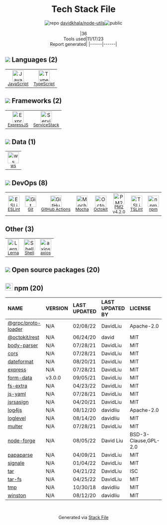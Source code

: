 <!--
--- Readme.md Snippet without images Start ---
## Tech Stack
davidkhala/node-utils is built on the following main stack:
- [Mocha](http://mochajs.org/) – Javascript Testing Framework
- [ExpressJS](http://expressjs.com/) – Microframeworks (Backend)
- [JavaScript](https://developer.mozilla.org/en-US/docs/Web/JavaScript) – Languages
- [TypeScript](http://www.typescriptlang.org) – Languages
- [PM2](https://github.com/Unitech/pm2) – Node.js Process Manager
- [ServiceStack](https://servicestack.net/) – Frameworks (Full Stack)
- [ESLint](http://eslint.org/) – Code Review
- [Shell](https://en.wikipedia.org/wiki/Shell_script) – Shells
- [axios](https://github.com/mzabriskie/axios) – Javascript Utilities & Libraries
- [TSLint](https://github.com/palantir/tslint) – Code Review
- [Lerna](https://lerna.js.org/) – Javascript Utilities & Libraries
- [Octokit](https://github.com/octokit/octokit.net) – Tools for GitHub
- [ws](https://github.com/websockets/ws) – Realtime Backend / API
- [GitHub Actions](https://github.com/features/actions) – Continuous Integration

Full tech stack [here](/techstack.md)
--- Readme.md Snippet without images End ---

--- Readme.md Snippet with images Start ---
## Tech Stack
davidkhala/node-utils is built on the following main stack:
- <img width='25' height='25' src='https://img.stackshare.io/service/832/mocha.png' alt='Mocha'/> [Mocha](http://mochajs.org/) – Javascript Testing Framework
- <img width='25' height='25' src='https://img.stackshare.io/service/1163/hashtag.png' alt='ExpressJS'/> [ExpressJS](http://expressjs.com/) – Microframeworks (Backend)
- <img width='25' height='25' src='https://img.stackshare.io/service/1209/javascript.jpeg' alt='JavaScript'/> [JavaScript](https://developer.mozilla.org/en-US/docs/Web/JavaScript) – Languages
- <img width='25' height='25' src='https://img.stackshare.io/service/1612/bynNY5dJ.jpg' alt='TypeScript'/> [TypeScript](http://www.typescriptlang.org) – Languages
- <img width='25' height='25' src='https://img.stackshare.io/service/2237/757747.png' alt='PM2'/> [PM2](https://github.com/Unitech/pm2) – Node.js Process Manager
- <img width='25' height='25' src='https://img.stackshare.io/service/2773/JuTVEkWX_400x400.jpg' alt='ServiceStack'/> [ServiceStack](https://servicestack.net/) – Frameworks (Full Stack)
- <img width='25' height='25' src='https://img.stackshare.io/service/3337/Q4L7Jncy.jpg' alt='ESLint'/> [ESLint](http://eslint.org/) – Code Review
- <img width='25' height='25' src='https://img.stackshare.io/service/4631/default_c2062d40130562bdc836c13dbca02d318205a962.png' alt='Shell'/> [Shell](https://en.wikipedia.org/wiki/Shell_script) – Shells
- <img width='25' height='25' src='https://img.stackshare.io/no-img-open-source.png' alt='axios'/> [axios](https://github.com/mzabriskie/axios) – Javascript Utilities & Libraries
- <img width='25' height='25' src='https://img.stackshare.io/service/5561/303157.png' alt='TSLint'/> [TSLint](https://github.com/palantir/tslint) – Code Review
- <img width='25' height='25' src='https://img.stackshare.io/service/6207/OwqAUSQi_400x400.jpg' alt='Lerna'/> [Lerna](https://lerna.js.org/) – Javascript Utilities & Libraries
- <img width='25' height='25' src='https://img.stackshare.io/service/9827/octokit-dotnet_2.png' alt='Octokit'/> [Octokit](https://github.com/octokit/octokit.net) – Tools for GitHub
- <img width='25' height='25' src='https://img.stackshare.io/service/11381/no-img-open-source.png' alt='ws'/> [ws](https://github.com/websockets/ws) – Realtime Backend / API
- <img width='25' height='25' src='https://img.stackshare.io/service/11563/actions.png' alt='GitHub Actions'/> [GitHub Actions](https://github.com/features/actions) – Continuous Integration

Full tech stack [here](/techstack.md)
--- Readme.md Snippet with images End ---
-->
<div align="center">

# Tech Stack File
![](https://img.stackshare.io/repo.svg "repo") [davidkhala/node-utils](https://github.com/davidkhala/node-utils)![](https://img.stackshare.io/public_badge.svg "public")
<br/><br/>
|36<br/>Tools used|11/17/23 <br/>Report generated|
|------|------|
</div>

## <img src='https://img.stackshare.io/languages.svg'/> Languages (2)
<table><tr>
  <td align='center'>
  <img width='36' height='36' src='https://img.stackshare.io/service/1209/javascript.jpeg' alt='JavaScript'>
  <br>
  <sub><a href="https://developer.mozilla.org/en-US/docs/Web/JavaScript">JavaScript</a></sub>
  <br>
  <sub></sub>
</td>

<td align='center'>
  <img width='36' height='36' src='https://img.stackshare.io/service/1612/bynNY5dJ.jpg' alt='TypeScript'>
  <br>
  <sub><a href="http://www.typescriptlang.org">TypeScript</a></sub>
  <br>
  <sub></sub>
</td>

</tr>
</table>

## <img src='https://img.stackshare.io/frameworks.svg'/> Frameworks (2)
<table><tr>
  <td align='center'>
  <img width='36' height='36' src='https://img.stackshare.io/service/1163/hashtag.png' alt='ExpressJS'>
  <br>
  <sub><a href="http://expressjs.com/">ExpressJS</a></sub>
  <br>
  <sub></sub>
</td>

<td align='center'>
  <img width='36' height='36' src='https://img.stackshare.io/service/2773/JuTVEkWX_400x400.jpg' alt='ServiceStack'>
  <br>
  <sub><a href="https://servicestack.net/">ServiceStack</a></sub>
  <br>
  <sub></sub>
</td>

</tr>
</table>

## <img src='https://img.stackshare.io/databases.svg'/> Data (1)
<table><tr>
  <td align='center'>
  <img width='36' height='36' src='https://img.stackshare.io/service/11381/no-img-open-source.png' alt='ws'>
  <br>
  <sub><a href="https://github.com/websockets/ws">ws</a></sub>
  <br>
  <sub></sub>
</td>

</tr>
</table>

## <img src='https://img.stackshare.io/devops.svg'/> DevOps (8)
<table><tr>
  <td align='center'>
  <img width='36' height='36' src='https://img.stackshare.io/service/3337/Q4L7Jncy.jpg' alt='ESLint'>
  <br>
  <sub><a href="http://eslint.org/">ESLint</a></sub>
  <br>
  <sub></sub>
</td>

<td align='center'>
  <img width='36' height='36' src='https://img.stackshare.io/service/1046/git.png' alt='Git'>
  <br>
  <sub><a href="http://git-scm.com/">Git</a></sub>
  <br>
  <sub></sub>
</td>

<td align='center'>
  <img width='36' height='36' src='https://img.stackshare.io/service/11563/actions.png' alt='GitHub Actions'>
  <br>
  <sub><a href="https://github.com/features/actions">GitHub Actions</a></sub>
  <br>
  <sub></sub>
</td>

<td align='center'>
  <img width='36' height='36' src='https://img.stackshare.io/service/832/mocha.png' alt='Mocha'>
  <br>
  <sub><a href="http://mochajs.org/">Mocha</a></sub>
  <br>
  <sub></sub>
</td>

<td align='center'>
  <img width='36' height='36' src='https://img.stackshare.io/service/9827/octokit-dotnet_2.png' alt='Octokit'>
  <br>
  <sub><a href="https://github.com/octokit/octokit.net">Octokit</a></sub>
  <br>
  <sub></sub>
</td>

<td align='center'>
  <img width='36' height='36' src='https://img.stackshare.io/service/2237/757747.png' alt='PM2'>
  <br>
  <sub><a href="https://github.com/Unitech/pm2">PM2</a></sub>
  <br>
  <sub>v4.2.0</sub>
</td>

<td align='center'>
  <img width='36' height='36' src='https://img.stackshare.io/service/5561/303157.png' alt='TSLint'>
  <br>
  <sub><a href="https://github.com/palantir/tslint">TSLint</a></sub>
  <br>
  <sub></sub>
</td>

<td align='center'>
  <img width='36' height='36' src='https://img.stackshare.io/service/1120/lejvzrnlpb308aftn31u.png' alt='npm'>
  <br>
  <sub><a href="https://www.npmjs.com/">npm</a></sub>
  <br>
  <sub></sub>
</td>

</tr>
</table>

## Other (3)
<table><tr>
  <td align='center'>
  <img width='36' height='36' src='https://img.stackshare.io/service/6207/OwqAUSQi_400x400.jpg' alt='Lerna'>
  <br>
  <sub><a href="https://lerna.js.org/">Lerna</a></sub>
  <br>
  <sub></sub>
</td>

<td align='center'>
  <img width='36' height='36' src='https://img.stackshare.io/service/4631/default_c2062d40130562bdc836c13dbca02d318205a962.png' alt='Shell'>
  <br>
  <sub><a href="https://en.wikipedia.org/wiki/Shell_script">Shell</a></sub>
  <br>
  <sub></sub>
</td>

<td align='center'>
  <img width='36' height='36' src='https://img.stackshare.io/no-img-open-source.png' alt='axios'>
  <br>
  <sub><a href="https://github.com/mzabriskie/axios">axios</a></sub>
  <br>
  <sub></sub>
</td>

</tr>
</table>


## <img src='https://img.stackshare.io/group.svg' /> Open source packages (20)</h2>

## <img width='24' height='24' src='https://img.stackshare.io/service/1120/lejvzrnlpb308aftn31u.png'/> npm (20)

|NAME|VERSION|LAST UPDATED|LAST UPDATED BY|LICENSE|VULNERABILITIES|
|:------|:------|:------|:------|:------|:------|
|[@grpc/proto-loader](https://www.npmjs.com/@grpc/proto-loader)|N/A|02/08/22|DavidLiu |Apache-2.0|N/A|
|[@octokit/rest](https://www.npmjs.com/@octokit/rest)|N/A|06/24/20|david |MIT|N/A|
|[body-parser](https://www.npmjs.com/body-parser)|N/A|07/28/21|DavidLiu |MIT|N/A|
|[cors](https://www.npmjs.com/cors)|N/A|07/28/21|DavidLiu |MIT|N/A|
|[dateformat](https://www.npmjs.com/dateformat)|N/A|08/20/21|DavidLiu |MIT|N/A|
|[express](https://www.npmjs.com/express)|N/A|07/28/21|DavidLiu |MIT|N/A|
|[form-data](https://www.npmjs.com/form-data)|v3.0.0|09/05/21|DavidLiu |MIT|N/A|
|[fs-extra](https://www.npmjs.com/fs-extra)|N/A|04/23/22|DavidLiu |MIT|N/A|
|[js-yaml](https://www.npmjs.com/js-yaml)|N/A|07/28/21|DavidLiu |MIT|N/A|
|[jsrsasign](https://www.npmjs.com/jsrsasign)|N/A|04/20/21|DavidLiu |MIT|N/A|
|[log4js](https://www.npmjs.com/log4js)|N/A|08/12/20|davidliu |Apache-2.0|N/A|
|[loglevel](https://www.npmjs.com/loglevel)|N/A|08/14/20|davidliu |MIT|N/A|
|[multer](https://www.npmjs.com/multer)|N/A|07/28/21|DavidLiu |MIT|N/A|
|[node-forge](https://www.npmjs.com/node-forge)|N/A|08/05/22|David Liu |BSD-3-Clause,GPL-2.0|N/A|
|[papaparse](https://www.npmjs.com/papaparse)|N/A|04/09/21|DavidLiu |MIT|N/A|
|[signale](https://www.npmjs.com/signale)|N/A|01/04/22|DavidLiu |MIT|N/A|
|[tar](https://www.npmjs.com/tar)|N/A|04/21/22|DavidLiu |ISC|N/A|
|[tar-fs](https://www.npmjs.com/tar-fs)|N/A|04/25/22|DavidLiu |MIT|N/A|
|[tmp](https://www.npmjs.com/tmp)|N/A|10/30/18|davidliu |MIT|N/A|
|[winston](https://www.npmjs.com/winston)|N/A|08/12/20|davidliu |MIT|N/A|

<br/>
<div align='center'>

Generated via [Stack File](https://github.com/marketplace/stack-file)
